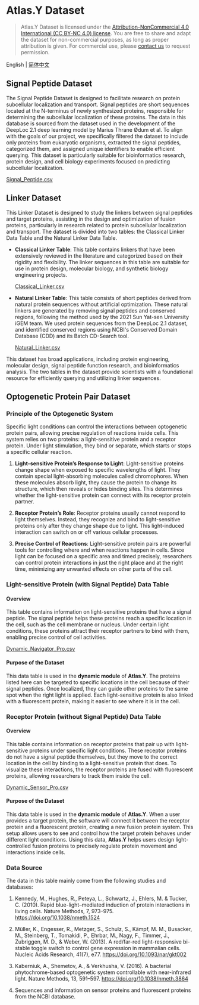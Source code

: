 # Atlas.Y Dataset

> Atlas.Y Dataset is licensed under the [Attribution-NonCommercial 4.0 International (CC BY-NC 4.0) license](https://creativecommons.org/licenses/by-nc/4.0). You are free to share and adapt the dataset for non-commercial purposes, as long as proper attribution is given. For commercial use, please [contact us](mailto:tongji_china2019@163.com) to request permission.

English | [简体中文](README_zh.md)

## Signal Peptide Dataset

The Signal Peptide Dataset is designed to facilitate research on protein subcellular localization and transport. Signal peptides are short sequences located at the N-terminus of newly synthesized proteins, responsible for determining the subcellular localization of these proteins. The data in this database is sourced from the dataset used in the development of the DeepLoc 2.1 deep learning model by Marius Thrane Ødum et al. To align with the goals of our project, we specifically filtered the dataset to include only proteins from eukaryotic organisms, extracted the signal peptides, categorized them, and assigned unique identifiers to enable efficient querying. This dataset is particularly suitable for bioinformatics research, protein design, and cell biology experiments focused on predicting subcellular localization.

[Signal_Peptide.csv](Signal_Peptide.csv)

## Linker Dataset

This Linker Dataset is designed to study the linkers between signal peptides and target proteins, assisting in the design and optimization of fusion proteins, particularly in research related to protein subcellular localization and transport. The dataset is divided into two tables: the Classical Linker Data Table and the Natural Linker Data Table.

* **Classical Linker Table**: This table contains linkers that have been extensively reviewed in the literature and categorized based on their rigidity and flexibility. The linker sequences in this table are suitable for use in protein design, molecular biology, and synthetic biology engineering projects.

  [Classical_Linker.csv](Classical_Linker.csv)

* **Natural Linker Table**: This table consists of short peptides derived from natural protein sequences without artificial optimization. These natural linkers are generated by removing signal peptides and conserved regions, following the method used by the 2021 Sun Yat-sen University iGEM team. We used protein sequences from the DeepLoc 2.1 dataset, and identified conserved regions using NCBI's Conserved Domain Database (CDD) and its Batch CD-Search tool.

  [Natural_Linker.csv](Natural_Linker.csv)

This dataset has broad applications, including protein engineering, molecular design, signal peptide function research, and bioinformatics analysis. The two tables in the dataset provide scientists with a foundational resource for efficiently querying and utilizing linker sequences.

## Optogenetic Protein Pair Dataset

### Principle of the Optogenetic System

Specific light conditions can control the interactions between optogenetic protein pairs, allowing precise regulation of reactions inside cells. This system relies on two proteins: a light-sensitive protein and a receptor protein. Under light stimulation, they bind or separate, which starts or stops a specific cellular reaction.

1. **Light-sensitive Protein’s Response to Light**: Light-sensitive proteins change shape when exposed to specific wavelengths of light. They contain special light-absorbing molecules called chromophores. When these molecules absorb light, they cause the protein to change its structure, which then reveals or hides binding sites. This determines whether the light-sensitive protein can connect with its receptor protein partner.

2. **Receptor Protein’s Role**: Receptor proteins usually cannot respond to light themselves. Instead, they recognize and bind to light-sensitive proteins only after they change shape due to light. This light-induced interaction can switch on or off various cellular processes.

3. **Precise Control of Reactions**: Light-sensitive protein pairs are powerful tools for controlling where and when reactions happen in cells. Since light can be focused on a specific area and timed precisely, researchers can control protein interactions in just the right place and at the right time, minimizing any unwanted effects on other parts of the cell.

### Light-sensitive Protein (with Signal Peptide) Data Table

#### Overview

This table contains information on light-sensitive proteins that have a signal peptide. The signal peptide helps these proteins reach a specific location in the cell, such as the cell membrane or nucleus. Under certain light conditions, these proteins attract their receptor partners to bind with them, enabling precise control of cell activities.

[Dynamic_Navigator_Pro.csv](Dynamic_Navigator_Pro.csv)

#### Purpose of the Dataset

This data table is used in the **dynamic module** of **Atlas.Y**. The proteins listed here can be targeted to specific locations in the cell because of their signal peptides. Once localized, they can guide other proteins to the same spot when the right light is applied. Each light-sensitive protein is also linked with a fluorescent protein, making it easier to see where it is in the cell.

### Receptor Protein (without Signal Peptide) Data Table

#### Overview

This table contains information on receptor proteins that pair up with light-sensitive proteins under specific light conditions. These receptor proteins do not have a signal peptide themselves, but they move to the correct location in the cell by binding to a light-sensitive protein that does. To visualize these interactions, the receptor proteins are fused with fluorescent proteins, allowing researchers to track them inside the cell.

[Dynamic_Sensor_Pro.csv](Dynamic_Sensor_Pro.csv)

#### Purpose of the Dataset

This data table is used in the **dynamic module** of **Atlas.Y**. When a user provides a target protein, the software will connect it between the receptor protein and a fluorescent protein, creating a new fusion protein system. This setup allows users to see and control how the target protein behaves under different light conditions. Using this data, **Atlas.Y** helps users design light-controlled fusion proteins to precisely regulate protein movement and interactions inside cells.

### Data Source

The data in this table mainly come from the following studies and databases:

1. Kennedy, M., Hughes, R., Peteya, L., Schwartz, J., Ehlers, M. & Tucker, C. (2010). Rapid blue-light–mediated induction of protein interactions in living cells. Nature Methods, 7, 973–975. https://doi.org/10.1038/nmeth.1524

2. Müller, K., Engesser, R., Metzger, S., Schulz, S., Kämpf, M. M., Busacker, M., Steinberg, T., Tomakidi, P., Ehrbar, M., Nagy, F., Timmer, J., Zubriggen, M. D., & Weber, W. (2013). A red/far-red light-responsive bi-stable toggle switch to control gene expression in mammalian cells. Nucleic Acids Research, 41(7), e77. https://doi.org/10.1093/nar/gkt002

3. Kaberniuk, A., Shemetov, A., & Verkhusha, V. (2016). A bacterial phytochrome-based optogenetic system controllable with near-infrared light. Nature Methods, 13, 591–597. https://doi.org/10.1038/nmeth.3864

4. Sequences and information on sensor proteins and fluorescent proteins from the NCBI database.